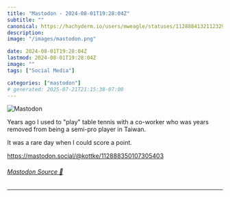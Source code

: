```yaml
---
title: "Mastodon - 2024-08-01T19:28:04Z"
subtitle: ""
canonical: https://hachyderm.io/users/mweagle/statuses/112888413211232928
description:
image: "/images/mastodon.png"

date: 2024-08-01T19:28:04Z
lastmod: 2024-08-01T19:28:04Z
image: ""
tags: ["Social Media"]

categories: ["mastodon"]
# generated: 2025-07-21T21:15:38-07:00
---
```

![Mastodon](/images/mastodon.png)

<p>Years ago I used to &quot;play&quot; table tennis with a co-worker who was years removed from being a semi-pro player in Taiwan. </p><p>It was a rare day when I could score a point.</p><p><a href="https://mastodon.social/@kottke/112888350107305403" target="_blank" rel="nofollow noopener noreferrer" translate="no"><span class="invisible">https://</span><span class="ellipsis">mastodon.social/@kottke/112888</span><span class="invisible">350107305403</span></a></p>


###### [Mastodon Source 🐘](https://hachyderm.io/@mweagle/112888413211232928)

___
